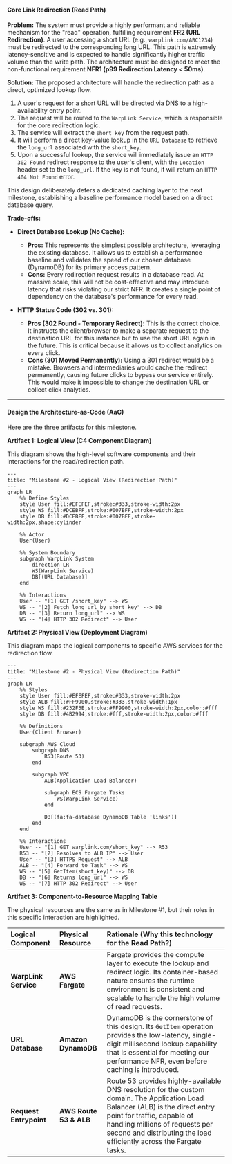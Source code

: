 #### **Core Link Redirection (Read Path)**

**Problem:**
The system must provide a highly performant and reliable mechanism for the "read" operation, fulfilling requirement **FR2 (URL Redirection)**. A user accessing a short URL (e.g., `warplink.com/ABC1234`) must be redirected to the corresponding long URL. This path is extremely latency-sensitive and is expected to handle significantly higher traffic volume than the write path. The architecture must be designed to meet the non-functional requirement **NFR1 (p99 Redirection Latency < 50ms)**.

**Solution:**
The proposed architecture will handle the redirection path as a direct, optimized lookup flow.

1.  A user's request for a short URL will be directed via DNS to a high-availability entry point.
2.  The request will be routed to the `WarpLink Service`, which is responsible for the core redirection logic.
3.  The service will extract the `short_key` from the request path.
4.  It will perform a direct key-value lookup in the `URL Database` to retrieve the `long_url` associated with the `short_key`.
5.  Upon a successful lookup, the service will immediately issue an `HTTP 302 Found` redirect response to the user's client, with the `Location` header set to the `long_url`. If the key is not found, it will return an `HTTP 404 Not Found` error.

This design deliberately defers a dedicated caching layer to the next milestone, establishing a baseline performance model based on a direct database query.

**Trade-offs:**

*   **Direct Database Lookup (No Cache):**
    *   **Pros:** This represents the simplest possible architecture, leveraging the existing database. It allows us to establish a performance baseline and validates the speed of our chosen database (DynamoDB) for its primary access pattern.
    *   **Cons:** Every redirection request results in a database read. At massive scale, this will not be cost-effective and may introduce latency that risks violating our strict NFR. It creates a single point of dependency on the database's performance for every read.

*   **HTTP Status Code (302 vs. 301):**
    *   **Pros (302 Found - Temporary Redirect):** This is the correct choice. It instructs the client/browser to make a separate request to the destination URL for this instance but to use the short URL again in the future. This is critical because it allows us to collect analytics on every click.
    *   **Cons (301 Moved Permanently):** Using a 301 redirect would be a mistake. Browsers and intermediaries would cache the redirect permanently, causing future clicks to bypass our service entirely. This would make it impossible to change the destination URL or collect click analytics.

---

#### **Design the Architecture-as-Code (AaC)**

Here are the three artifacts for this milestone.

**Artifact 1: Logical View (C4 Component Diagram)**

This diagram shows the high-level software components and their interactions for the read/redirection path.

```mermaid
---
title: "Milestone #2 - Logical View (Redirection Path)"
---
graph LR
    %% Define Styles
    style User fill:#EFEFEF,stroke:#333,stroke-width:2px
    style WS fill:#DCEBFF,stroke:#007BFF,stroke-width:2px
    style DB fill:#DCEBFF,stroke:#007BFF,stroke-width:2px,shape:cylinder

    %% Actor
    User(User)

    %% System Boundary
    subgraph WarpLink System
        direction LR
        WS(WarpLink Service)
        DB[(URL Database)]
    end

    %% Interactions
    User -- "[1] GET /short_key" --> WS
    WS -- "[2] Fetch long_url by short_key" --> DB
    DB -- "[3] Return long_url" --> WS
    WS -- "[4] HTTP 302 Redirect" --> User
```

**Artifact 2: Physical View (Deployment Diagram)**

This diagram maps the logical components to specific AWS services for the redirection flow.

```mermaid
---
title: "Milestone #2 - Physical View (Redirection Path)"
---
graph LR
    %% Styles
    style User fill:#EFEFEF,stroke:#333,stroke-width:2px
    style ALB fill:#FF9900,stroke:#333,stroke-width:1px
    style WS fill:#232F3E,stroke:#FF9900,stroke-width:2px,color:#fff
    style DB fill:#4B2994,stroke:#fff,stroke-width:2px,color:#fff

    %% Definitions
    User(Client Browser)

    subgraph AWS Cloud
        subgraph DNS
            R53(Route 53)
        end
        
        subgraph VPC
            ALB(Application Load Balancer)
            
            subgraph ECS Fargate Tasks
                WS(WarpLink Service)
            end

            DB[(fa:fa-database DynamoDB Table 'links')]
        end
    end

    %% Interactions
    User -- "[1] GET warplink.com/short_key" --> R53
    R53 -- "[2] Resolves to ALB IP" --> User
    User -- "[3] HTTPS Request" --> ALB
    ALB -- "[4] Forward to Task" --> WS
    WS -- "[5] GetItem(short_key)" --> DB
    DB -- "[6] Returns long_url" --> WS
    WS -- "[7] HTTP 302 Redirect" --> User
```

**Artifact 3: Component-to-Resource Mapping Table**

The physical resources are the same as in Milestone #1, but their roles in this specific interaction are highlighted.

| Logical Component | Physical Resource | Rationale (Why this technology for the Read Path?) |
| :--- | :--- | :--- |
| **WarpLink Service** | **AWS Fargate** | Fargate provides the compute layer to execute the lookup and redirect logic. Its container-based nature ensures the runtime environment is consistent and scalable to handle the high volume of read requests. |
| **URL Database** | **Amazon DynamoDB** | DynamoDB is the cornerstone of this design. Its `GetItem` operation provides the low-latency, single-digit millisecond lookup capability that is essential for meeting our performance NFR, even before caching is introduced. |
| **Request Entrypoint** | **AWS Route 53 & ALB** | Route 53 provides highly-available DNS resolution for the custom domain. The Application Load Balancer (ALB) is the direct entry point for traffic, capable of handling millions of requests per second and distributing the load efficiently across the Fargate tasks. |

